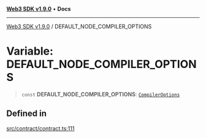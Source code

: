 [**Web3 SDK v1.9.0**](../README.md) • **Docs**

***

[Web3 SDK v1.9.0](../globals.md) / DEFAULT\_NODE\_COMPILER\_OPTIONS

# Variable: DEFAULT\_NODE\_COMPILER\_OPTIONS

> `const` **DEFAULT\_NODE\_COMPILER\_OPTIONS**: [`CompilerOptions`](../namespaces/node/interfaces/CompilerOptions.md)

## Defined in

[src/contract/contract.ts:111](https://github.com/Mystic-Nayy/alephium-web3/blob/c1afd789a197ce5fe21f08c2965942090157c33d/packages/web3/src/contract/contract.ts#L111)
